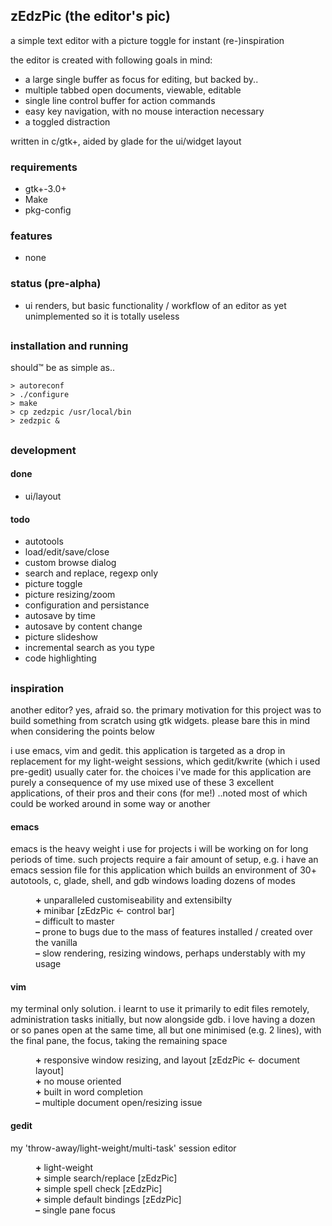 
## zEdzPic (the editor's pic)

a simple text editor with a picture toggle for instant (re-)inspiration

the editor is created with following goals in mind:
- a large single buffer as focus for editing, but backed by..
- multiple tabbed open documents, viewable, editable
- single line control buffer for action commands
- easy key navigation, with no mouse interaction necessary
- a toggled distraction

written in c/gtk+, aided by glade for the ui/widget layout

### requirements
- gtk+-3.0+
- Make
- pkg-config

### features
- none

### status (pre-alpha)
- ui renders, but basic functionality / workflow of an editor as yet unimplemented so it is totally useless

## <p></p>

### installation and running
should&trade; be as simple as..
```
> autoreconf
> ./configure
> make
> cp zedzpic /usr/local/bin
> zedzpic &
```

## <p></p>

### development
#### done
- ui/layout

#### todo
- autotools
- load/edit/save/close
- custom browse dialog
- search and replace, regexp only
- picture toggle
- picture resizing/zoom
- configuration and persistance
- autosave by time
- autosave by content change
- picture slideshow
- incremental search as you type
- code highlighting

## <p></p>

### inspiration
another editor? yes, afraid so. the primary motivation for this project was to build something from scratch using gtk widgets. please bare this in mind when considering the points below

i use emacs, vim and gedit. this application is targeted as a drop in replacement for my light-weight sessions, which gedit/kwrite (which i used pre-gedit) usually cater for. the choices i've made for this application are purely a consequence of my use mixed use of these 3 excellent applications, of their pros and their cons (for me!) ..noted most of which could be worked around in some way or another

#### emacs
emacs is the heavy weight i use for projects i will be working on for long periods of time. such projects require a fair amount of setup, e.g. i have an emacs session file for this application which builds an environment of 30+ autotools, c, glade, shell, and gdb windows loading dozens of modes

<dl><dd>
<b>+</b> unparalleled customiseability and extensibilty<br>
<b>+</b> minibar [zEdzPic &lt;- control bar]<br>
<b>&ndash;</b> difficult to master<br>
<b>&ndash;</b> prone to bugs due to the mass of features installed / created over the vanilla<br>
<b>&ndash;</b> slow rendering, resizing windows, perhaps understably with my usage<br>
</dd></dl>

#### vim
my terminal only solution. i learnt to use it primarily to edit files remotely, administration tasks initially, but now alongside gdb. i love having a dozen or so panes open at the same time, all but one minimised (e.g. 2 lines), with the final pane, the focus, taking the remaining space

<dl><dd>
<b>+</b> responsive window resizing, and layout [zEdzPic &lt;- document layout]<br>
<b>+</b> no mouse oriented<br>
<b>+</b> built in word completion<br>
<b>&ndash;</b> multiple document open/resizing issue<br>
</dd></dl>

#### gedit
my 'throw-away/light-weight/multi-task' session editor

<dl><dd>
<b>+</b> light-weight<br>
<b>+</b> simple search/replace [zEdzPic]<br>
<b>+</b> simple spell check [zEdzPic]<br>
<b>+</b> simple default bindings [zEdzPic]<br>
<b>&ndash;</b> single pane focus<br>
</dd></dl>

